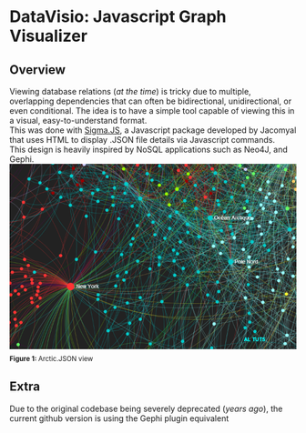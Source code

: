 # DataVisio: Javascript Graph Visualizer

## Overview
Viewing database relations (*at the time*) is tricky due to multiple, overlapping dependencies that can often be bidirectional, unidirectional, or even conditional. The idea is to have a simple tool capable of viewing this in a visual, easy-to-understand format.
<br>
This was done with [Sigma.JS](https://github.com/jacomyal/sigma.js/), a Javascript package developed by Jacomyal that uses HTML to display .JSON file details via Javascript commands.
<br>
This design is heavily inspired by NoSQL applications such as Neo4J, and Gephi.
<img alt="Overview" src="images/img.png">  
<sub><b>Figure 1: </b> Arctic.JSON view </sub> 
## Extra
Due to the original codebase being severely deprecated (*years ago*), the current github version is using the Gephi plugin equivalent